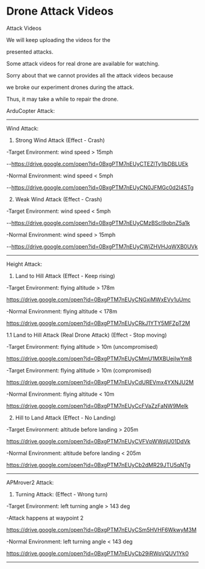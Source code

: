 # Drone Attack Videos

Attack Videos

We will keep uploading the videos for the 

presented attacks.

Some attack videos for real drone are available for watching. 

Sorry about that we cannot provides all the attack videos because

we broke our experiment drones during the attack.

Thus, it may take a while to repair the drone.

ArduCopter Attack:

-------------------------------------------------------------------------------

Wind Attack: 

1. Strong Wind Attack (Effect - Crash)

-Target Environment: wind speed > 15mph

--https://drive.google.com/open?id=0BxgPTM7nEUyCTEZlTy1lbDBLUEk

-Normal Environment: wind speed < 5mph

--https://drive.google.com/open?id=0BxgPTM7nEUyCN0JFMGc0d2I4STg

2. Weak Wind Attack (Effect - Crash)

-Target Environment: wind speed < 5mph

--https://drive.google.com/open?id=0BxgPTM7nEUyCMzBScl9obnZ5a1k

-Normal Environment: wind speed > 15mph

--https://drive.google.com/open?id=0BxgPTM7nEUyCWjZHVHJqWXB0UVk

-------------------------------------------------------------------------------

Height Attack:

1. Land to Hill Attack (Effect - Keep rising)

-Target Environment: flying altitude > 178m

https://drive.google.com/open?id=0BxgPTM7nEUyCNGxiMWxEVy1uUmc

-Normal Environment: flying altitude < 178m

https://drive.google.com/open?id=0BxgPTM7nEUyCRkJ1YTY5MFZpT2M

1.1 Land to Hill Attack (Real Drone Attack) (Effect - Stop moving)

-Target Environment: flying altitude > 10m (uncompromised)

https://drive.google.com/open?id=0BxgPTM7nEUyCMmU1MXBUejIwYm8

-Target Environment: flying altitude > 10m (compromised)

https://drive.google.com/open?id=0BxgPTM7nEUyCdUREVmx4YXNJU2M

-Normal Environment: flying altitude < 10m

https://drive.google.com/open?id=0BxgPTM7nEUyCcFVaZzFaNW9Melk

2. Hill to Land Attack (Effect - No Landing)

-Target Environment: altitude before landing > 205m

https://drive.google.com/open?id=0BxgPTM7nEUyCVFVpWWdjU01DdVk

-Normal Environment: altitude before landing < 205m

https://drive.google.com/open?id=0BxgPTM7nEUyCb2dMR29JTU5qNTg


-------------------------------------------------------------------------------

APMrover2 Attack:

1. Turning Attack: (Effect - Wrong turn)

-Target Environment: left turning angle > 143 deg

-Attack happens at waypoint 2

https://drive.google.com/open?id=0BxgPTM7nEUyCSm5HVHF6WkwyM3M

-Normal Environment: left turning angle < 143 deg

https://drive.google.com/open?id=0BxgPTM7nEUyCb29iRWpVQUV1Yk0

-------------------------------------------------------------------------------
